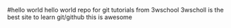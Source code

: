 #hello world
hello world repo for git tutorials
from 3wschool
3wscholl is the best site to learn git/github
this is awesome
